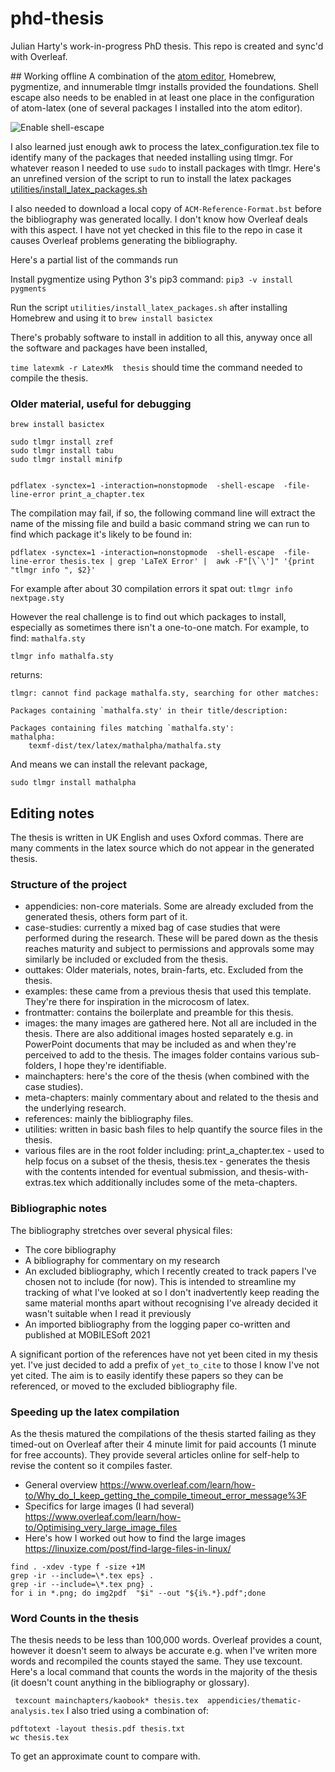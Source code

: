 # phd-thesis
Julian Harty's work-in-progress PhD thesis.
This repo is created and sync'd with Overleaf.

## Working offline
A combination of the [atom editor](https://atom.io), Homebrew, pygmentize, and innumerable tlmgr installs provided the foundations. Shell escape also needs to be enabled in at least one place in the configuration of atom-latex (one of several packages I installed into the atom editor).

![Enable shell-escape](https://github.com/julianharty/phd-thesis/blob/master/atom-latex-add-shell-escape-to-command-lines.png "Enable shell-escape command line flag in atom-latex")

I also learned just enough awk to process the latex_configuration.tex file to identify many of the packages that needed installing using tlmgr. For whatever reason I needed to use `sudo` to install packages with tlmgr. Here's an unrefined version of the script to run to install the latex packages [utilities/install_latex_packages.sh](https://github.com/julianharty/phd-thesis/blob/master/utilities/install_latex_packages.sh)

I also needed to download a local copy of `ACM-Reference-Format.bst` before the bibliography was generated locally. I don't know how Overleaf deals with this aspect. I have not yet checked in this file to the repo in case it causes Overleaf problems generating the bibliography.


Here's a partial list of the commands run

Install pygmentize using Python 3's pip3 command:
`pip3 -v install pygments`

Run the script `utilities/install_latex_packages.sh` after installing Homebrew and using it to `brew install basictex`

There's probably software to install in addition to all this, anyway once all the software and packages have been installed,

`time latexmk -r LatexMk  thesis` should time the command needed to compile the thesis.

### Older material, useful for debugging ###

```
brew install basictex

sudo tlmgr install zref
sudo tlmgr install tabu
sudo tlmgr install minifp


pdflatex -synctex=1 -interaction=nonstopmode  -shell-escape  -file-line-error print_a_chapter.tex
```

The compilation may fail, if so, the following command line will extract the name of the missing file and build a basic command string we can run to find which package it's likely to be found in:

```
pdflatex -synctex=1 -interaction=nonstopmode  -shell-escape  -file-line-error thesis.tex | grep 'LaTeX Error' |  awk -F"[\`\']" '{print "tlmgr info ", $2}'
```
For example after about 30 compilation errors it spat out:
`tlmgr info  nextpage.sty`

However the real challenge is to find out which packages to install, especially as sometimes there isn't a one-to-one match. For example, to find: `mathalfa.sty`

```
tlmgr info mathalfa.sty
```
returns:
```
tlmgr: cannot find package mathalfa.sty, searching for other matches:

Packages containing `mathalfa.sty' in their title/description:

Packages containing files matching `mathalfa.sty':
mathalpha:
	texmf-dist/tex/latex/mathalpha/mathalfa.sty
```
And means we can install the relevant package,
```
sudo tlmgr install mathalpha
```

## Editing notes
The thesis is written in UK English and uses Oxford commas. There are many comments in the latex source which do not appear in the generated thesis.

### Structure of the project
* appendicies: non-core materials. Some are already excluded from the generated thesis, others form part of it.
* case-studies: currently a mixed bag of case studies that were performed during the research. These will be pared down as the thesis reaches maturity and subject to permissions and approvals some may similarly be included or excluded from the thesis.
* outtakes: Older materials, notes, brain-farts, etc. Excluded from the thesis.
* examples: these came from a previous thesis that used this template. They're there for inspiration in the microcosm of latex.
* frontmatter: contains the boilerplate and preamble for this thesis.
* images: the many images are gathered here. Not all are included in the thesis. There are also additional images hosted separately e.g. in PowerPoint documents that may be included as and when they're perceived to add to the thesis. The images folder contains various sub-folders, I hope they're identifiable.
* mainchapters: here's the core of the thesis (when combined with the case studies).
* meta-chapters: mainly commentary about and related to the thesis and the underlying research.
* references: mainly the bibliography files.
* utilities: written in basic bash files to help quantify the source files in the thesis.
* various files are in the root folder including: print_a_chapter.tex - used to help focus on a subset of the thesis, thesis.tex - generates the thesis with the contents intended for eventual submission, and thesis-with-extras.tex which additionally includes some of the meta-chapters.


### Bibliographic notes
The bibliography stretches over several physical files:
* The core bibliography
* A bibliography for commentary on my research
* An excluded bibliography, which I recently created to track papers I've chosen not to include (for now). This is intended to streamline my tracking of what I've looked at so I don't inadvertently keep reading the same material months apart without recognising I've already decided it wasn't suitable when I read it previously
* An imported bibliography from the logging paper co-written and published at MOBILESoft 2021

A significant portion of the references have not yet been cited in my thesis yet. I've just decided to add a prefix of `yet_to_cite` to those I know I've not yet cited. The aim is to easily identify these papers so they can be referenced, or moved to the excluded bibliography file.

### Speeding up the latex compilation
As the thesis matured the compilations of the thesis started failing as they timed-out on Overleaf after their 4 minute limit for paid accounts (1 minute for free accounts). They provide several articles online for self-help to revise the content so it compiles faster.
* General overview https://www.overleaf.com/learn/how-to/Why_do_I_keep_getting_the_compile_timeout_error_message%3F
* Specifics for large images (I had several) https://www.overleaf.com/learn/how-to/Optimising_very_large_image_files
* Here's how I worked out how to find the large images https://linuxize.com/post/find-large-files-in-linux/

```
find . -xdev -type f -size +1M
grep -ir --include=\*.tex eps} .
grep -ir --include=\*.tex png} .
for i in *.png; do img2pdf  "$i" --out "${i%.*}.pdf";done
```

### Word Counts in the thesis
The thesis needs to be less than 100,000 words. Overleaf provides a count, however it doesn't seem to always be accurate e.g. when I've writen more words and recompiled the counts stayed the same. They use texcount. Here's a local command that counts the words in the majority of the thesis (it doesn't count anything in the bibliography or glossary). 

` texcount mainchapters/kaobook* thesis.tex  appendicies/thematic-analysis.tex`
I also tried using a combination of:
```
pdftotext -layout thesis.pdf thesis.txt
wc thesis.tex
```
To get an approximate count to compare with.



